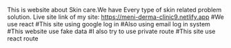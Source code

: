 This is website about Skin care.We have Every type of skin related problem solution.
Live site link of my site: https://meni-derma-clinic9.netlify.app
#We use react
#This site using google log in
#Also using email log in system
#This website use fake data
#I also try to use private route
#This site use react route
